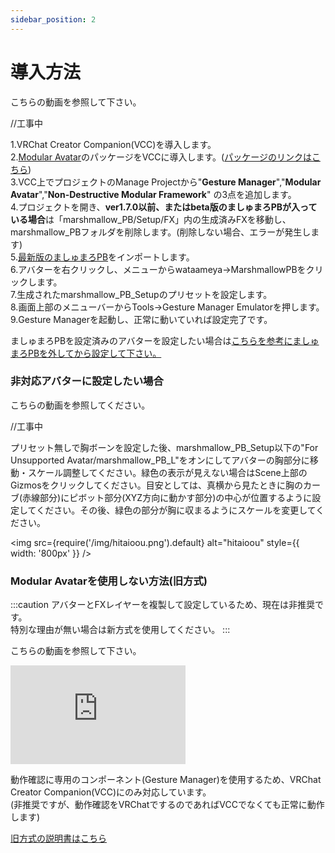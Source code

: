 ```yaml
---
sidebar_position: 2
---
```


# 導入方法
こちらの動画を参照して下さい。

//工事中

1.VRChat Creator Companion(VCC)を導入します。  
2.[Modular Avatar](https://modular-avatar.nadena.dev/ja/)のパッケージをVCCに導入します。([パッケージのリンクはこちら](vcc://vpm/addRepo?url=https://vpm.nadena.dev/vpm.json))  
3.VCC上でプロジェクトのManage Projectから"**Gesture Manager**","**Modular Avatar**","**Non-Destructive Modular Framework**" の3点を追加します。  
4.プロジェクトを開き、**ver1.7.0以前、またはbeta版のましゅまろPBが入っている場合**は「marshmallow_PB/Setup/FX」内の生成済みFXを移動し、marshmallow_PBフォルダを削除します。(削除しない場合、エラーが発生します)   
5.[最新版のましゅまろPB](https://wataame89.booth.pm/items/4511536)をインポートします。  
6.アバターを右クリックし、メニューからwataameya→MarshmallowPBをクリックします。  
7.生成されたmarshmallow_PB_Setupのプリセットを設定します。  
8.画面上部のメニューバーからTools→Gesture Manager Emulatorを押します。  
9.Gesture Managerを起動し、正常に動いていれば設定完了です。  

ましゅまろPBを設定済みのアバターを設定したい場合は[こちらを参考にましゅまろPBを外してから設定して下さい。](https://wataame89.github.io/documents-marshmallowPB/trouble)

### 非対応アバターに設定したい場合
こちらの動画を参照してください。

//工事中

プリセット無しで胸ボーンを設定した後、marshmallow_PB_Setup以下の"For Unsupported Avatar/marshmallow_PB_L"をオンにしてアバターの胸部分に移動・スケール調整してください。緑色の表示が見えない場合はScene上部のGizmosをクリックしてください。目安としては、真横から見たときに胸のカーブ(赤線部分)にピボット部分(XYZ方向に動かす部分)の中心が位置するように設定してください。その後、緑色の部分が胸に収まるようにスケールを変更してください。

<img
  src={require('/img/hitaioou.png').default}
  alt="hitaioou"
  style={{ width: '800px' }}
/>


### Modular Avatarを使用しない方法(旧方式)
:::caution
アバターとFXレイヤーを複製して設定しているため、現在は非推奨です。  
特別な理由が無い場合は新方式を使用してください。
:::

こちらの動画を参照して下さい。

<iframe width="280" height="158" src="https://www.youtube.com/embed/739tyxA7PKo?si=FkVczSvkKsqLBcV9" title="YouTube video player" frameBorder="0" allow="accelerometer; autoplay; clipboard-write; encrypted-media; gyroscope; picture-in-picture; web-share" allowFullScreen></iframe>


動作確認に専用のコンポーネント(Gesture Manager)を使用するため、VRChat Creator Companion(VCC)にのみ対応しています。  
(非推奨ですが、動作確認をVRChatでするのであればVCCでなくても正常に動作します)

[旧方式の説明書はこちら](https://docs.google.com/document/d/1dvbHSSSIGPoFFt5rA9RUba8309XX7bLs-4dKND2Bam0/edit?usp=sharing)